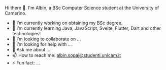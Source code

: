 Hi there 👋. I'm Albin, a BSc Computer Science student at the University of Camerino. 

- 🔭 I’m currently working on obtaining my BSc degree.
- 🌱 I’m currently learning Java, JavaScript, Svelte, Flutter, Dart and other technologies!
- 👯 I’m looking to collaborate on ...
- 🤔 I’m looking for help with ...
- 💬 Ask me about ...
- 📫 How to reach me: albin.sopaj@studenti.unicam.it
- ⚡ Fun fact: ...
